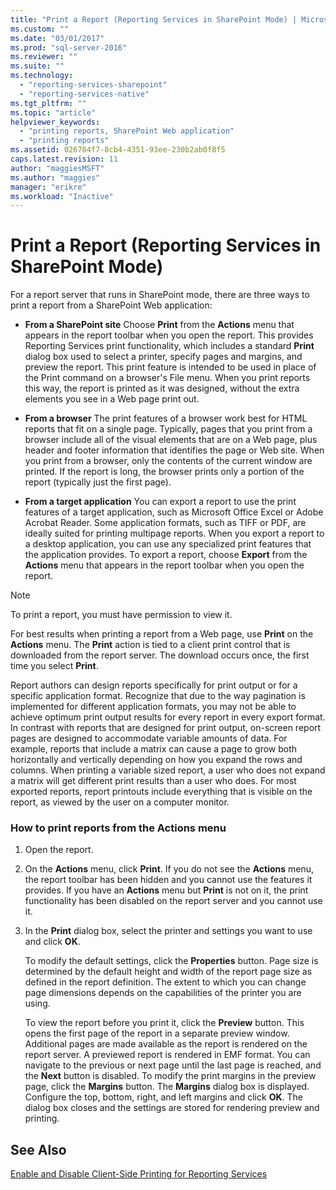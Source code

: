 ```yaml
---
title: "Print a Report (Reporting Services in SharePoint Mode) | Microsoft Docs"
ms.custom: ""
ms.date: "03/01/2017"
ms.prod: "sql-server-2016"
ms.reviewer: ""
ms.suite: ""
ms.technology: 
  - "reporting-services-sharepoint"
  - "reporting-services-native"
ms.tgt_pltfrm: ""
ms.topic: "article"
helpviewer_keywords: 
  - "printing reports, SharePoint Web application"
  - "printing reports"
ms.assetid: 026784f7-8cb4-4351-93ee-230b2ab0f8f5
caps.latest.revision: 11
author: "maggiesMSFT"
ms.author: "maggies"
manager: "erikre"
ms.workload: "Inactive"
---
```

# Print a Report (Reporting Services in SharePoint Mode)
  For a report server that runs in SharePoint mode, there are three ways to print a report from a SharePoint Web application:  
  
-   **From a SharePoint site** Choose **Print** from the **Actions** menu that appears in the report toolbar when you open the report. This provides Reporting Services print functionality, which includes a standard **Print** dialog box used to select a printer, specify pages and margins, and preview the report. This print feature is intended to be used in place of the Print command on a browser's File menu. When you print reports this way, the report is printed as it was designed, without the extra elements you see in a Web page print out.  
  
-   **From a browser** The print features of a browser work best for HTML reports that fit on a single page. Typically, pages that you print from a browser include all of the visual elements that are on a Web page, plus header and footer information that identifies the page or Web site. When you print from a browser, only the contents of the current window are printed. If the report is long, the browser prints only a portion of the report (typically just the first page).  
  
-   **From a target application** You can export a report to use the print features of a target application, such as Microsoft Office Excel or Adobe Acrobat Reader. Some application formats, such as TIFF or PDF, are ideally suited for printing multipage reports. When you export a report to a desktop application, you can use any specialized print features that the application provides. To export a report, choose **Export** from the **Actions** menu that appears in the report toolbar when you open the report.  
  
> [!NOTE]  
>  To print a report, you must have permission to view it.  
  
 For best results when printing a report from a Web page, use **Print** on the **Actions** menu. The **Print** action is tied to a client print control that is downloaded from the report server. The download occurs once, the first time you select **Print**.  
  
 Report authors can design reports specifically for print output or for a specific application format. Recognize that due to the way pagination is implemented for different application formats, you may not be able to achieve optimum print output results for every report in every export format. In contrast with reports that are designed for print output, on-screen report pages are designed to accommodate variable amounts of data. For example, reports that include a matrix can cause a page to grow both horizontally and vertically depending on how you expand the rows and columns. When printing a variable sized report, a user who does not expand a matrix will get different print results than a user who does. For most exported reports, report printouts include everything that is visible on the report, as viewed by the user on a computer monitor.  
  
### How to print reports from the Actions menu  
  
1.  Open the report.  
  
2.  On the **Actions** menu, click **Print**. If you do not see the **Actions** menu, the report toolbar has been hidden and you cannot use the features it provides. If you have an **Actions** menu but **Print** is not on it, the print functionality has been disabled on the report server and you cannot use it.  
  
3.  In the **Print** dialog box, select the printer and settings you want to use and click **OK**.  
  
     To modify the default settings, click the **Properties** button. Page size is determined by the default height and width of the report page size as defined in the report definition. The extent to which you can change page dimensions depends on the capabilities of the printer you are using.  
  
     To view the report before you print it, click the **Preview** button. This opens the first page of the report in a separate preview window. Additional pages are made available as the report is rendered on the report server. A previewed report is rendered in EMF format. You can navigate to the previous or next page until the last page is reached, and the **Next** button is disabled. To modify the print margins in the preview page, click the **Margins** button. The **Margins** dialog box is displayed. Configure the top, bottom, right, and left margins and click **OK**. The dialog box closes and the settings are stored for rendering preview and printing.  
  
## See Also  
 [Enable and Disable Client-Side Printing for Reporting Services](../../reporting-services/report-server/enable-and-disable-client-side-printing-for-reporting-services.md)  
  
  
